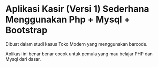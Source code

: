 # Aplikasi Kasir (Versi 1) Sederhana Menggunakan Php + Mysql + Bootstrap

Dibuat dalam studi kasus Toko Modern yang menggunakan barcode.

Aplikasi ini benar benar cocok untuk pemula yang mau belajar PHP dan Mysql dari dasar.


